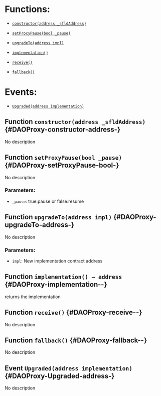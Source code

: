 # Functions:

- [`constructor(address _sfldAddress)`](#DAOProxy-constructor-address-)

- [`setProxyPause(bool _pause)`](#DAOProxy-setProxyPause-bool-)

- [`upgradeTo(address impl)`](#DAOProxy-upgradeTo-address-)

- [`implementation()`](#DAOProxy-implementation--)

- [`receive()`](#DAOProxy-receive--)

- [`fallback()`](#DAOProxy-fallback--)

# Events:

- [`Upgraded(address implementation)`](#DAOProxy-Upgraded-address-)

## Function `constructor(address _sfldAddress)` {#DAOProxy-constructor-address-}

No description

## Function `setProxyPause(bool _pause)` {#DAOProxy-setProxyPause-bool-}

No description

### Parameters:

- `_pause`: true:pause or false:resume

## Function `upgradeTo(address impl)` {#DAOProxy-upgradeTo-address-}

No description

### Parameters:

- `impl`: New implementation contract address

## Function `implementation() → address` {#DAOProxy-implementation--}

returns the implementation

## Function `receive()` {#DAOProxy-receive--}

No description

## Function `fallback()` {#DAOProxy-fallback--}

No description

## Event `Upgraded(address implementation)` {#DAOProxy-Upgraded-address-}

No description
